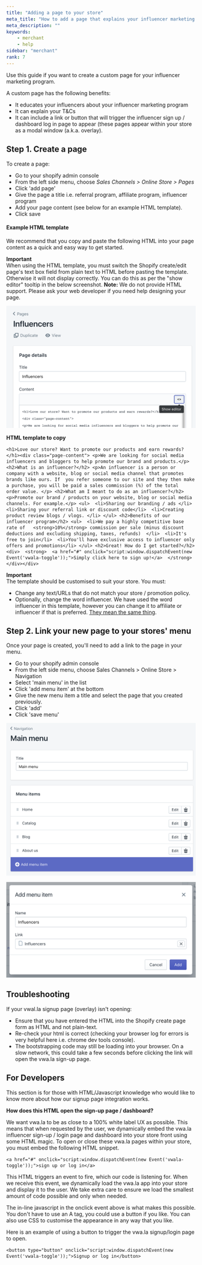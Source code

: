```yaml
---
title: "Adding a page to your store"
meta_title: "How to add a page that explains your influencer marketing program?"
meta_description: ""
keywords:
    - merchant
    - help
sidebar: "merchant"
rank: 7
---
```


Use this guide if you want to create a custom page for your influencer marketing program.

A custom page has the following benefits:

- It educates your influencers about your influencer marketing program
- It can explain your T&Cs
- It can include a link or button that will trigger the influencer sign up / dashboard log in page to appear (these pages appear within your store as a modal window (a.k.a. overlay).

## Step 1\. Create a page

To create a page:

- Go to your shopify admin console
- From the left side menu, choose _Sales Channels > Online Store > Pages_
- Click 'add page'
- Give the page a title i.e. referral program, affiliate program, influencer program
- Add your page content (see below for an example HTML template).
- Click save

#### Example HTML template

We recommend that you copy and paste the following HTML into your page content as a quick and easy way to get started.

**Important**  
When using the HTML template, you must switch the Shopify create/edit page's text box field from plain text to HTML before pasting the template. Otherwise it will not display correctly. You can do this as per the "show editor" tooltip in the below screenshot. **Note:** We do not provide HTML support. Please ask your web developer if you need help designing your page.   

![](/images/merchant/2018-03-13-18-16-25.png)

**HTML template to copy**

    <h1>Love our store? Want to promote our products and earn rewards?</h1><div class="page-content"> <p>We are looking for social media influencers and bloggers to help promote our brand and products.</p> <h2>What is an influencer?</h2> <p>An influencer is a person or company with a website, blog or social media channel that promotes brands like ours. If  you refer someone to our site and they then make a purchase, you will be paid a sales commission (%) of the total  order value. </p> <h2>What am I meant to do as an influencer?</h2> <p>Promote our brand / products on your website, blog or social media channels. For example.</p> <ul>  <li>Sharing our branding / ads </li>  <li>Sharing your referral link or discount code</li>  <li>Creating product review blogs / vlogs. </li> </ul> <h2>Benefits of our influencer program</h2> <ul>  <li>We pay a highly competitive base rate of   <strong>10%</strong> commission per sale (minus discount deductions and excluding shipping, taxes, refunds)  </li>  <li>It's free to join</li>  <li>You'll have exclusive access to influencer only offers and promotions</li> </ul> <h2>Great! How do I get started?</h2> <div>  <strong>  <a href="#" onclick="script:window.dispatchEvent(new Event('vwala-toggle'));">Simply click here to sign up!</a>  </strong> </div></div>

**Important**  
The template should be customised to suit your store. You must:

- Change any text/URLs that do not match your store / promotion policy.
- Optionally, change the word influencer. We have used the word influencer in this template, however you can change it to affiliate or influencer if that is preferred. [They mean the same thing](/merchant/is-referralaffiliateinfluencer-marketing-the-same-thing).


## Step 2\. Link your new page to your stores' menu

Once your page is created, you'll need to add a link to the page in your menu.

- Go to your shopify admin console
- From the left side menu, choose Sales Channels > Online Store > Navigation
- Select 'main menu' in the list
- Click 'add menu item' at the bottom
- Give the new menu item a title and select the page that you created previously.
- Click 'add'
- Click 'save menu'

![](/images/merchant/2017-09-11-14-58-41.png)

![](/images/merchant/2017-09-11-14-55-24.png)

## Troubleshooting

If your vwal.la signup page (overlay) isn't opening:

- Ensure that you have entered the HTML into the Shopify create page form as HTML and not plain-text.
- Re-check your html is correct (checking your browser log for errors is very helpful here i.e. chrome dev tools console).
- The bootstrapping code may still be loading into your browser. On a slow network, this could take a few seconds before clicking the link will open the vwa.la sign-up page.


## For Developers

This section is for those with HTML/Javascript knowledge who would like to know more about how our signup page integration works.

**How does this HTML open the sign-up page / dashboard?**

We want vwa.la to be as close to a 100% white label UX as possible. This means that when requested by the user, we dynamically embed the vwa.la influencer sign-up / login page and dashboard into your store front using some HTML magic. To open or close these vwa.la pages within your store, you must embed the following HTML snippet.

    <a href="#" onclick="script:window.dispatchEvent(new Event('vwala-toggle'));">sign up or log in</a>

This HTML triggers an event to fire, which our code is listening for. When we receive this event, we dynamically load the vwa.la app into your store and display it to the user. We take extra care to ensure we load the smallest amount of code possible and only when needed.

The in-line javascript in the onclick event above is what makes this possible. You don't have to use an A tag, you could use a button if you like. You can also use CSS to customise the appearance in any way that you like. 

Here is an example of using a button to trigger the vwa.la signup/login page to open.

    <button type="button" onclick="script:window.dispatchEvent(new Event('vwala-toggle'));">Signup or log in</button>
